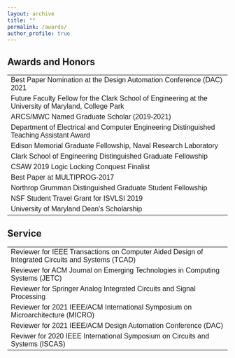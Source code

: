 ```yaml
---
layout: archive
title: ""
permalink: /awards/
author_profile: true
---
```


<head>
<style>
table {
  font-family: arial, sans-serif;
  border-collapse: collapse;
  width: 100%;
}

td, th {
  border: 1px solid #dddddd;
  text-align: left;
  padding: 8px;
}

tr:nth-child(even) {
  background-color: #dddddd;
}
</style>
</head>
<body>

<h2>Awards and Honors</h2>

<table>
  <tr>
    <td>Best Paper Nomination at the Design Automation Conference (DAC) 2021</td>
  </tr>
  <tr>
    <td>Future Faculty Fellow for the Clark School of Engineering at the University of Maryland, College Park</td>
  </tr>
  <tr>
    <td>ARCS/MWC Named Graduate Scholar (2019-2021)</td>
  </tr>
  <tr>
    <td>Department of Electrical and Computer Engineering Distinguished Teaching Assistant Award</td>
  </tr>
  <tr>
    <td>Edison Memorial Graduate Fellowship, Naval Research Laboratory</td>
  </tr>
  <tr>
    <td>Clark School of Engineering Distinguished Graduate Fellowship</td>
  </tr>
  <tr>
    <td>CSAW 2019 Logic Locking Conquest Finalist</td>
  </tr>
  <tr>
    <td>Best Paper at MULTIPROG-2017</td>
  </tr>
  <tr>
    <td>Northrop Grumman Distinguished Graduate Student Fellowship</td>
  </tr>
  <tr>
    <td> NSF Student Travel Grant for ISVLSI 2019</td>
  </tr>  
  <tr>
    <td>University of Maryland Dean's Scholarship</td>
  </tr>
</table>




<h2>Service</h2>

<table>
  <tr>
    <td>Reviewer for IEEE Transactions on Computer Aided Design of Integrated Circuits and Systems (TCAD)</td>
  </tr>
  <tr>
    <td>Reviewer for ACM Journal on Emerging Technologies in Computing Systems (JETC)</td>
  </tr>
  <tr>
    <td>Reviewer for Springer Analog Integrated Circuits and Signal Processing</td>
  </tr>
  <tr>
    <td>Reviewer for 2021 IEEE/ACM International Symposium on Microarchitecture (MICRO)</td>
  </tr>
  <tr>
    <td>Reviewer for 2021 IEEE/ACM Design Automation Conference (DAC)</td>
  </tr>
  <tr>
    <td>Reviwer for 2020 IEEE International Symposium on Circuits and Systems (ISCAS)</td>
  </tr>
</table>
</body>
